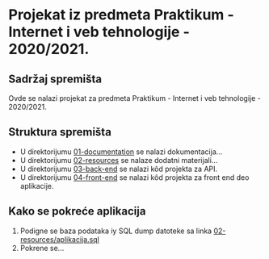 # Projekat iz predmeta Praktikum - Internet i veb tehnologije - 2020/2021.

## Sadržaj spremišta

Ovde se nalazi projekat za predmeta Praktikum - Internet i veb tehnologije - 2020/2021.

## Struktura spremišta

* U direktorijumu [01-documentation](./01-documentation) se nalazi dokumentacija...
* U direktorijumu [02-resources](./02-resources) se nalaze dodatni materijali...
* U direktorijumu [03-back-end](./03-back-end) se nalazi kôd projekta za API.
* U direktorijumu [04-front-end](./03-front-end) se nalazi kôd projekta za front end deo aplikacije.

## Kako se pokreće aplikacija

1. Podigne se baza podataka iy SQL dump datoteke sa linka [02-resources/aplikacija.sql](./02-resources/aplikacija.sql)
2. Pokrene se...
